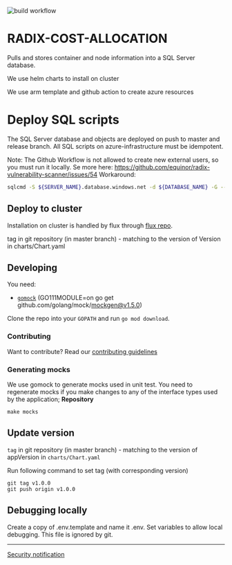 ![build workflow](https://github.com/equinor/radix-cost-allocation/actions/workflows/build-push.yml/badge.svg) 

# RADIX-COST-ALLOCATION

Pulls and stores container and node information into a SQL Server database.

We use helm charts to install on cluster

We use arm template and github action to create azure resources

# Deploy SQL scripts
The SQL Server database and objects are deployed on push to master and release branch.
All SQL scripts on azure-infrastructure must be idempotent.

Note: The Github Workflow is not allowed to create new external users, so you must run it locally. Se more here: https://github.com/equinor/radix-vulnerability-scanner/issues/54
Workaround:
```sh
sqlcmd -S ${SERVER_NAME}.database.windows.net -d ${DATABASE_NAME} -G --variables RADIX_ZONE=${RADIX_ZONE} -i createSchema.sql
```

## Deploy to cluster

Installation on cluster is handled by flux through [flux repo](https://github.com/equinor/radix-flux). 

tag in git repository (in master branch) - matching to the version of Version in charts/Chart.yaml

## Developing

You need:

- [`gomock`](https://github.com/golang/mock) (GO111MODULE=on go get github.com/golang/mock/mockgen@v1.5.0)

Clone the repo into your `GOPATH` and run `go mod download`.

### Contributing

Want to contribute? Read our [contributing guidelines](./CONTRIBUTING.md)

### Generating mocks
We use gomock to generate mocks used in unit test.
You need to regenerate mocks if you make changes to any of the interface types used by the application; **Repository**

```
make mocks
```

## Update version

`tag` in git repository (in master branch) - matching to the version of appVersion in `charts/Chart.yaml`

Run following command to set tag (with corresponding version)
```
git tag v1.0.0
git push origin v1.0.0
```

## Debugging locally

Create a copy of .env.template and name it .env. Set variables to allow local debugging. This file is ignored by git.


---------

[Security notification](./SECURITY.md)
